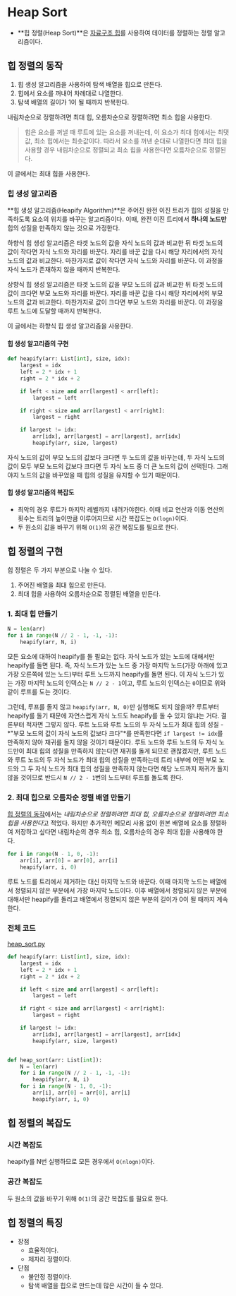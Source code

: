 # Heap Sort

- **힙 정렬(Heap Sort)**은 [자료구조 힙](https://github.com/leegwae/data-structures/blob/main/heap.md)를 사용하여 데이터를 정렬하는 정렬 알고리즘이다.



## 힙 정렬의 동작

1. 힙 생성 알고리즘을 사용하여 탐색 배열을 힙으로 만든다.
2. 힙에서 요소를 꺼내어 차례대로 나열한다.
3. 탐색 배열의 길이가 1이 될 때까지 반복한다.

내림차순으로 정렬하려면 최대 힙, 오름차순으로 정렬하려면 최소 힙을 사용한다.

> 힙은 요소를 꺼낼 때 루트에 있는 요소를 꺼내는데, 이 요소가 최대 힙에서는 최댓값, 최소 힙에서는 최솟값이다. 따라서 요소를 꺼낸 순대로 나열한다면 최대 힙을 사용할 경우 내림차순으로 정렬되고 최소 힙을 사용한다면 오름차순으로 정렬된다.

이 글에서는 최대 힙을 사용한다.

### 힙 생성 알고리즘

**힙 생성 알고리즘(Heapify Algorithm)**은 주어진 완전 이진 트리가 힙의 성질을 만족하도록 요소의 위치를 바꾸는 알고리즘이다. 이때, 완전 이진 트리에서 **하나의 노드만** 힙의 성질을 만족하지 않는 것으로 가정한다. 

하향식 힙 생성 알고리즘은 타겟 노드의 값을 자식 노드의 값과 비교한 뒤 타겟 노드의 값이 작다면 자식 노드와 자리를 바꾼다. 자리를 바꾼 값을 다시 해당 자리에서의 자식 노드의 값과 비교한다. 마찬가지로 값이 작다면 자식 노드와 자리를 바꾼다. 이 과정을 자식 노드가 존재하지 않을 때까지 반복한다.

상향식 힙 생성 알고리즘은 타겟 노드의 값을 부모 노드의 값과 비교한 뒤 타겟 노드의 값이 크다면 부모 노드와 자리를 바꾼다. 자리를 바꾼 값을 다시 해당 자리에서의 부모 노드의 값과 비교한다. 마찬가지로 값이 크다면 부모 노드와 자리를 바꾼다. 이 과정을 루트 노드에 도달할 때까지 반복한다.

이 글에서는 하향식 힙 생성 알고리즘을 사용한다.

#### 힙 생성 알고리즘의 구현

```python
def heapify(arr: List[int], size, idx):
	largest = idx
	left = 2 * idx + 1
	right = 2 * idx + 2

	if left < size and arr[largest] < arr[left]:
		largest = left

	if right < size and arr[largest] < arr[right]:
		largest = right

	if largest != idx:
		arr[idx], arr[largest] = arr[largest], arr[idx]
		heapify(arr, size, largest)
```

자식 노드의 값이 부모 노드의 값보다 크다면 두 노드의 값을 바꾸는데, 두 자식 노드의 값이 모두 부모 노드의 값보다 크다면 두 자식 노드 중 더 큰 노드의 값이 선택된다. 그래야지 노드의 값을 바꾸었을 때 힙의 성질을 유지할 수 있기 때문이다.

#### 힙 생성 알고리즘의 복잡도

- 최악의 경우 루트가 마지막 레벨까지 내려가야한다. 이때 비교 연산과 이동 연산의 횟수는 트리의 높이만큼 이루어지므로 시간 복잡도는 `O(logn)`이다. 
- 두 원소의 값을 바꾸기 위해 `O(1)`의 공간 복잡도를 필요로 한다.



## 힙 정렬의 구현

힙 정렬은 두 가지 부분으로 나눌 수 있다.

1. 주어진 배열을 최대 힙으로 만든다.
2. 최대 힙을 사용하여 오름차순으로 정렬된 배열을 만든다.

### 1. 최대 힙 만들기

```python
N = len(arr)
for i in range(N // 2 - 1, -1, -1):
    heapify(arr, N, i)
```

모든 요소에 대하여 heapify를 돌 필요는 없다. 자식 노드가 있는 노드에 대해서만 heapify를 돌면 된다. 즉, 자식 노드가 있는 노드 중 가장 마지막 노드(가장 아래에 있고 가장 오른쪽에 있는 노드)부터 루트 노드까지 heapify를 돌면 된다. 이 자식 노드가 있는 가장 마지막 노드의 인덱스는 `N // 2 - 1`이고, 루트 노드의 인덱스는 `0`이므로 위와 같이 루프를 도는 것이다.

그런데, 루프를 돌지 않고 `heapify(arr, N, 0)`만 실행해도 되지 않을까? 루트부터 heapify를 돌기 때문에 자연스럽게 자식 노드도 heapify를 돌 수 있지 않냐는 거다. 결론부터 적자면 그렇지 않다. 루트 노드와 루트 노드의 두 자식 노드가 최대 힙의 성질 - *"부모 노드의 값이 자식 노드의 값보다 크다"*를 만족한다면 `if largest != idx`를 만족하지 않아 재귀를 돌지 않을 것이기 때문이다. 루트 노드와 루트 노드의 두 자식 노드만이 최대 힙의 성질을 만족하지 않는다면 재귀를 돌게 되므로 괜찮겠지만, 루트 노드와 루트 노드의 두 자식 노드가 최대 힙의 성질을 만족하는데 트리 내부에 어떤 부모 노드와 그 두 자식 노드가 최대 힙의 성질을 만족하지 않는다면 해당 노드까지 재귀가 돌지 않을 것이므로 반드시 `N // 2 - 1`번의 노드부터 루프를 돌도록 한다.

### 2. 최대 힙으로 오름차순 정렬 배열 만들기

[힙 정렬의 동작](#힙-정렬의-동작)에서는 *내림차순으로 정렬하려면 최대 힙, 오름차순으로 정렬하려면 최소 힙을 사용한다*고 적었다. 하지만 추가적인 메모리 사용 없이 원본 배열에 요소를 정렬하여 저장하고 싶다면 내림차순의 경우 최소 힙, 오름차순의 경우 최대 힙을 사용해야 한다.

```python
for i in range(N - 1, 0, -1):
    arr[i], arr[0] = arr[0], arr[i]
    heapify(arr, i, 0)
```

루트 노드를 트리에서 제거하는 대신 마지막 노드와 바꾼다. 이때 마지막 노드는 배열에서 정렬되지 않은 부분에서 가장 마지막 노드이다. 이후 배열에서 정렬되지 않은 부분에 대해서만 heapify를 돌리고 배열에서 정렬되지 않은 부분의 길이가 0이 될 때까지 계속한다.

### 전체 코드

[heap_sort.py](https://github.com/leegwae/problem-solving/blob/main/sorting/heap_sort.py)

```python
def heapify(arr: List[int], size, idx):
	largest = idx
	left = 2 * idx + 1
	right = 2 * idx + 2

	if left < size and arr[largest] < arr[left]:
		largest = left

	if right < size and arr[largest] < arr[right]:
		largest = right

	if largest != idx:
		arr[idx], arr[largest] = arr[largest], arr[idx]
		heapify(arr, size, largest)


def heap_sort(arr: List[int]):
	N = len(arr)
	for i in range(N // 2 - 1, -1, -1):
		heapify(arr, N, i)
	for i in range(N - 1, 0, -1):
		arr[i], arr[0] = arr[0], arr[i]
		heapify(arr, i, 0)
```



## 힙 정렬의 복잡도

### 시간 복잡도

heapify를 N번 실행하므로 모든 경우에서 `O(nlogn)`이다.

### 공간 복잡도

두 원소의 값을 바꾸기 위해 `O(1)`의 공간 복잡도를 필요로 한다.



## 힙 정렬의 특징

- 장점
  - 효율적이다.
  - 제자리 정렬이다.
- 단점
  - 불안정 정렬이다.
  - 탐색 배열을 힙으로 만드는데 많은 시간이 들 수 있다.